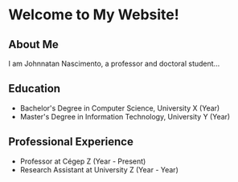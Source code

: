 # Welcome to My Website!

## About Me
I am Johnnatan Nascimento, a professor and doctoral student...

## Education
- Bachelor's Degree in Computer Science, University X (Year)
- Master's Degree in Information Technology, University Y (Year)

## Professional Experience
- Professor at Cégep Z (Year - Present)
- Research Assistant at University Z (Year - Year)